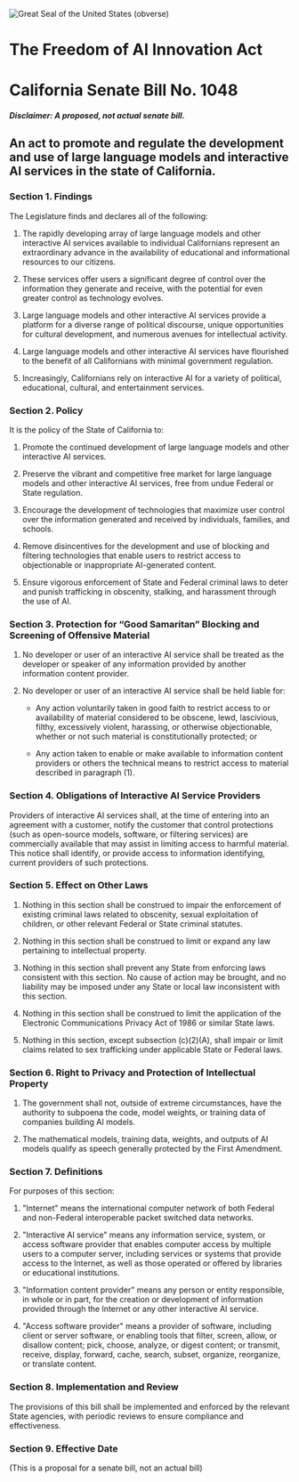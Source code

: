 ![Great Seal of the United States (obverse)](https://upload.wikimedia.org/wikipedia/commons/5/5c/Great_Seal_of_the_United_States_%28obverse%29.svg)

# The Freedom of AI Innovation Act

# California Senate Bill No. 1048
##### Disclaimer: A proposed, not actual senate bill.

## An act to promote and regulate the development and use of large language models and interactive AI services in the state of California.

### Section 1. Findings

The Legislature finds and declares all of the following:

1. The rapidly developing array of large language models and other interactive AI services available to individual Californians represent an extraordinary advance in the availability of educational and informational resources to our citizens.

2. These services offer users a significant degree of control over the information they generate and receive, with the potential for even greater control as technology evolves.

3. Large language models and other interactive AI services provide a platform for a diverse range of political discourse, unique opportunities for cultural development, and numerous avenues for intellectual activity.

4. Large language models and other interactive AI services have flourished to the benefit of all Californians with minimal government regulation.

5. Increasingly, Californians rely on interactive AI for a variety of political, educational, cultural, and entertainment services.

### Section 2. Policy

It is the policy of the State of California to:

1. Promote the continued development of large language models and other interactive AI services.

2. Preserve the vibrant and competitive free market for large language models and other interactive AI services, free from undue Federal or State regulation.

3. Encourage the development of technologies that maximize user control over the information generated and received by individuals, families, and schools.

4. Remove disincentives for the development and use of blocking and filtering technologies that enable users to restrict access to objectionable or inappropriate AI-generated content.

5. Ensure vigorous enforcement of State and Federal criminal laws to deter and punish trafficking in obscenity, stalking, and harassment through the use of AI.

### Section 3. Protection for “Good Samaritan” Blocking and Screening of Offensive Material

1. No developer or user of an interactive AI service shall be treated as the developer or speaker of any information provided by another information content provider.

2. No developer or user of an interactive AI service shall be held liable for:

    - Any action voluntarily taken in good faith to restrict access to or availability of material considered to be obscene, lewd, lascivious, filthy, excessively violent, harassing, or otherwise objectionable, whether or not such material is constitutionally protected; or

    - Any action taken to enable or make available to information content providers or others the technical means to restrict access to material described in paragraph (1).

### Section 4. Obligations of Interactive AI Service Providers

Providers of interactive AI services shall, at the time of entering into an agreement with a customer, notify the customer that control protections (such as open-source models, software, or filtering services) are commercially available that may assist in limiting access to harmful material. This notice shall identify, or provide access to information identifying, current providers of such protections.

### Section 5. Effect on Other Laws

1. Nothing in this section shall be construed to impair the enforcement of existing criminal laws related to obscenity, sexual exploitation of children, or other relevant Federal or State criminal statutes.

2. Nothing in this section shall be construed to limit or expand any law pertaining to intellectual property.

3. Nothing in this section shall prevent any State from enforcing laws consistent with this section. No cause of action may be brought, and no liability may be imposed under any State or local law inconsistent with this section.

4. Nothing in this section shall be construed to limit the application of the Electronic Communications Privacy Act of 1986 or similar State laws.

5. Nothing in this section, except subsection (c)(2)(A), shall impair or limit claims related to sex trafficking under applicable State or Federal laws.

### Section 6. Right to Privacy and Protection of Intellectual Property

1. The government shall not, outside of extreme circumstances, have the authority to subpoena the code, model weights, or training data of companies building AI models.

2. The mathematical models, training data, weights, and outputs of AI models qualify as speech generally protected by the First Amendment.

### Section 7. Definitions

For purposes of this section:

1. "Internet" means the international computer network of both Federal and non-Federal interoperable packet switched data networks.

2. "Interactive AI service" means any information service, system, or access software provider that enables computer access by multiple users to a computer server, including services or systems that provide access to the Internet, as well as those operated or offered by libraries or educational institutions.

3. "Information content provider" means any person or entity responsible, in whole or in part, for the creation or development of information provided through the Internet or any other interactive AI service.

4. "Access software provider" means a provider of software, including client or server software, or enabling tools that filter, screen, allow, or disallow content; pick, choose, analyze, or digest content; or transmit, receive, display, forward, cache, search, subset, organize, reorganize, or translate content.

### Section 8. Implementation and Review

The provisions of this bill shall be implemented and enforced by the relevant State agencies, with periodic reviews to ensure compliance and effectiveness.

### Section 9. Effective Date

(This is a proposal for a senate bill, not an actual bill)
